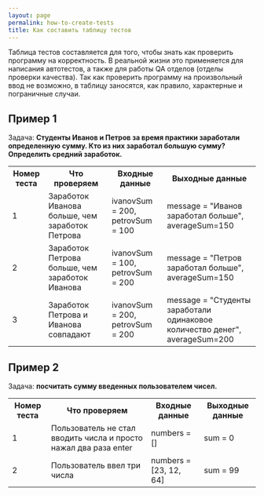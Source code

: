 ```yaml
---
layout: page
permalink: how-to-create-tests
title: Как составить таблицу тестов
---
```


Таблица тестов составляется для того, чтобы знать как проверить программу на корректность. В реальной жизни это применяется для написания автотестов, а также для работы QA отделов (отделы проверки качества). Так как проверить программу на произвольный ввод не возможно, в таблицу заносятся, как правило, характерные и пограничные случаи.

## Пример 1

Задача: **Студенты Иванов и Петров за время практики заработали определенную сумму. Кто из них заработал большую сумму? Определить средний заработок.**

<table>
  <tr>
    <th>Номер теста</th>
    <th>Что проверяем</th>
    <th>Входные данные</th>
    <th>Выходные данные</th>
  </tr>
  <tr>
    <td>1</td>
    <td>Заработок Иванова больше, чем заработок Петрова</td>
    <td>ivanovSum = 200, petrovSum = 100</td>
    <td>message = "Иванов заработал больше", averageSum=150</td>
  </tr>
  <tr>
    <td>2</td>
    <td>Заработок Петрова больше, чем заработок Иванова</td>
    <td>ivanovSum = 100, petrovSum = 200</td>
    <td>message = "Петров заработал больше", averageSum=150</td>
  </tr>
  <tr>
    <td>3</td>
    <td>Заработок Петрова и Иванова совпадают</td>
    <td>ivanovSum = 200, petrovSum = 200</td>
    <td>message = "Студенты заработали одинаковое количество денег", averageSum=200</td>
  </tr>
</table>


## Пример 2

Задача: **посчитать сумму введенных пользователем чисел.**

<table>
  <tr>
    <th>Номер теста</th>
    <th>Что проверяем</th>
    <th>Входные данные</th>
    <th>Выходные данные</th>
  </tr>
  <tr>
    <td>1</td>
    <td>Пользователь не стал вводить числа и просто нажал два раза enter</td>
    <td>numbers = []</td>
    <td>sum = 0</td>
  </tr>
  <tr>
    <td>2</td>
    <td>Пользователь ввел три числа</td>
    <td>numbers = [23, 12, 64]</td>
    <td>sum = 99</td>
  </tr>
</table>